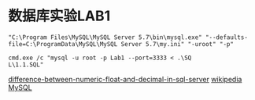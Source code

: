 # 数据库实验LAB1

```
"C:\Program Files\MySQL\MySQL Server 5.7\bin\mysql.exe" "--defaults-file=C:\ProgramData\MySQL\MySQL Server 5.7\my.ini" "-uroot" "-p"

cmd.exe /c "mysql -u root -p Lab1 --port=3333 < .\SQ
L\1.1.SQL"
```

[difference-between-numeric-float-and-decimal-in-sql-server](http://stackoverflow.com/questions/1056323/difference-between-numeric-float-and-decimal-in-sql-server)
[wikipedia MySQL](https://zh.wikipedia.org/wiki/MySQL)